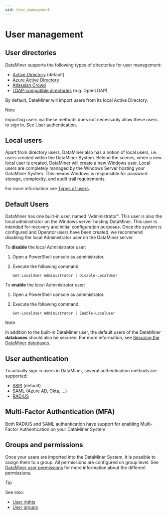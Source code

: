 ```yaml
---
uid: User_management
---
```


# User management

## User directories

DataMiner supports the following types of directories for user management:

- [Active Directory](xref:Adding_a_user#to-add-an-existing-domain-user) (default)
- [Azure Active Directory](xref:Setting_up_Azure_Active_Directory_Domain_Services)
- [Atlassian Crowd](xref:Configuring_Atlassian_Crowd_settings)
- [LDAP-compatible directories](xref:Configuring_LDAP_settings) (e.g. OpenLDAP)

By default, DataMiner will import users from its local Active Directory.

> [!NOTE]
> Importing users via these methods does not necessarily allow these users to sign in. See [User authentication](#user-authentication).

## Local users

Apart from directory users, DataMiner also has a notion of local users, i.e. users created within the DataMiner System. Behind the scenes, when a new local user is created, DataMiner will create a new Windows user. Local users are completely managed by the Windows Server hosting your DataMiner System. This means Windows is responsible for password storage, complexity, and audit trail requirements.

For more information see [Types of users](xref:Types_of_users).

## Default Users

DataMiner has one built-in user, named "Administrator". This user is also the local administrator on the Windows server hosting DataMiner. This user is intended for recovery and initial configuration purposes. Once the system is configured and Operator users have been created, we recommend disabling the local Administrator user on the DataMiner server.

To **disable** the local Administrator user:

1. Open a PowerShell console as administrator.

1. Execute the following command:

   `Get-LocalUser Administrator | Disable-LocalUser`

To **enable** the local Administrator user:

1. Open a PowerShell console as administrator.

1. Execute the following command:

   `Get-LocalUser Administrator | Enable-LocalUser`

> [!NOTE]
> In addition to the built-in DataMiner user, the default users of the DataMiner **databases** should also be secured. For more information, see [Securing the DataMiner databases](xref:Cassandra_authentication).

## User authentication

To actually sign in users in DataMiner, several authentication methods are supported:

- [SSPI](https://docs.microsoft.com/en-us/previous-versions/windows/it-pro/windows-server-2008-r2-and-2008/dn169026(v=ws.10)) (default)
- [SAML](xref:Configuring_external_authentication_via_an_identity_provider_using_SAML) (Azure AD, Okta, ...)
- [RADIUS](xref:Configuring_RADIUS_settings)

## Multi-Factor Authentication (MFA)

Both RADIUS and SAML authentication have support for enabling Multi-Factor Authentication on your DataMiner System.

## Groups and permissions

Once your users are imported into the DataMiner System, it is possible to assign them to a group. All permissions are configured on group level. See [DataMiner user permissions](xref:DataMiner_user_permissions) for more information about the different permissions.

> [!TIP]
> See also:
> - [User rights](xref:User_rights)
> - [User groups](xref:User_groups)
